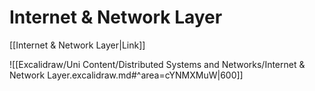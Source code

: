 # Internet & Network Layer

[[Internet & Network Layer|Link]]

![[Excalidraw/Uni Content/Distributed Systems and Networks/Internet & Network Layer.excalidraw.md#^area=cYNMXMuW|600]]